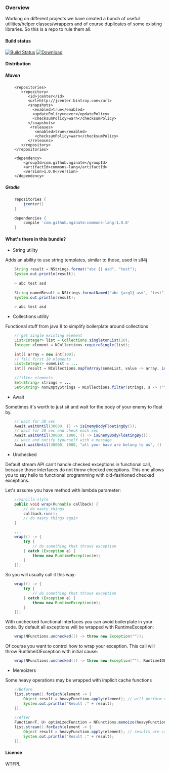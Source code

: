 ### Overview

Working on different projects we have created a bunch of useful 
utilities/helper classes/wrappers and of course duplicates of some 
existing libraries. So this is a repo to rule them all.

#### Build status

[![Build Status](https://travis-ci.org/nginate/commons-lang.svg?branch=master)](https://travis-ci.org/nginate/commons-lang)
[ ![Download](https://api.bintray.com/packages/nginate/maven/commons-lang/images/download.svg) ](https://bintray.com/nginate/maven/commons-lang/_latestVersion)

#### Distribution

##### Maven
```maven
    <repositories>
       <repository>
          <id>jcenter</id>
          <url>http://jcenter.bintray.com</url>
          <snapshots>
            <enabled>true</enabled>
            <updatePolicy>never</updatePolicy>
            <checksumPolicy>warn</checksumPolicy>
          </snapshots>
           <releases>
             <enabled>true</enabled>
             <checksumPolicy>warn</checksumPolicy>
          </releases>
       </repository>
    </repositories>
    
    <dependency>
        <groupId>com.github.nginate</groupId>
        <artifactId>commons-lang</artifactId>
        <version>1.0.0</version>
    </dependency>
```

##### Gradle
```gradle
    repositories {
        jcenter()
    }
    
    dependencies {
        compile 'com.github.nginate:commons-lang:1.0.0'
    }
```

#### What's there in this bundle?

* String utility

Adds an ability to use string templates, similar to those, used in slf4j

```java
    String result = NStrings.format("abc {} asd", "test");
    System.out.println(result);
    
    > abc test asd
    
    String namedResult = NStrings.formatNamed("abc {arg1} asd", "test");
    System.out.println(result);
    
    > abc test asd
```

* Collections utility

Functional stuff from java 8 to simplify boilerplate around collections

```java
    // get single existing element
    List<Integer> list = Collections.singletonList(10);
    Integer element = NCollections.requireSingle(list);
    
    int[] array = new int[100];
    // fill first 10 elements
    List<Integer> someList = ...
    int[] result = NCollections.mapToArray(someList, value -> array, identity());
    
    //filter elements
    Set<String> strings = ...
    Set<String> nonEmptyStrings = NCollections.filter(strings, s -> !"".equals(s));
```

* Await

Sometimes it's worth to just sit and wait for the body of your enemy to
float by.

```java
    // wait for 30 sec
    Await.waitUntil(30000, () -> isEnemyBodyFloatingBy());
    // wait for 30 sec and check each sec
    Await.waitUntil(30000, 1000, () -> isEnemyBodyFloatingBy());
    // wait and notify tyourself with a message
    Await.waitUntil(30000, 1000, "all your base are belong to us", () -> isEnemyBodyFloatingBy());
```

* Unchecked

Default stream API can't handle checked exceptions in functional call, 
because those interfaces do not throw checked exceptions. This one 
allows you to say hello to functional programming with old-fashioned 
checked exceptions.

Let's assume you have method with lambda parameter:

```java
    //vanilla style
    public void wrap(Runnable callback) {
        // do nasty things
        callback.run();
        // do nasty things again
    }

    ...
    wrap(() -> {
        try {
            // do something that throws exception
        } catch (Exception e) {
            throw new RuntimeException(e);
        }
    });
```

So you will usually call it this way:

```java
    wrap(() -> {
        try {
            // do something that throws exception
        } catch (Exception e) {
            throw new RuntimeException(e);
        }
    });
```

With unchecked functional interfaces you can avoid boilerplate in your code.
By default all exceptions will be wrapped with RuntimeException:

```java
    wrap(NFunctions.unchecked(() -> throw new Exception(""));
```

Of course you want to control how to wrap your exception.
This call will throw RuntimeIOException with initial cause:

```java
    wrap(NFunctions.unchecked(() -> throw new Exception(""), RuntimeIOException::new);
```

* Memoizers

Some heavy operations may be wrapped with implicit cache functions

```java
    //Before
    list.stream().forEach(element -> {
        Object result = heavyFunction.apply(element); // will perform computing even for duplicate elements
        System.out.println("Result :" + result);
    });
    
    //After
    Function<T, U> optimizedFunction = NFunctions.memoize(heavyFunction);
    list.stream().forEach(element -> {
        Object result = heavyFunction.apply(element); // results are cached
        System.out.println("Result :" + result);
    });
```

#### License

<a href="http://www.wtfpl.net/"><img
       src="http://www.wtfpl.net/wp-content/uploads/2012/12/wtfpl-badge-4.png"
       width="80" height="15" alt="WTFPL" /></a>